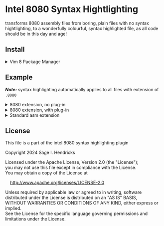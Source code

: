 # Intel 8080 Syntax Hightlighting

transforms 8080 assembly files from boring, plain files with no syntax hightlighting, to a wonderfully colourful, syntax highlighted file, as all code should be in this day and age!

## Install

<details>
  <summary>Vim 8 Package Manager</summary>

<br>

Install the plugin as a Vim 8 Package

`$` as user  
`#` as root  

```
$ mkdir -pv ~/.vim/pack/*/start/
$ cd ~/.vim/pack/*/start
$ git clone git@github.com:sage-etcher/vim-i8080-syntax.git

  or

$ git clone https://github.com/sage-etcher/vim-i8080-syntax.git
```

</details>


## Example

___Note:___ syntax highlighting automatically applies to all files with extension of `.8080`

<details>
  <summary>8080 extension, no plug-in</summary>

  <br>
  
  This is what 8080 pnemonic'ed code looks like without a custom syntax file.

  <img title="cpm-helloworld.8080 without plug-in" alt="Example of code without the plugin enabled" src="./images/no-syntax.png">

</details>
<details>
  <summary>8080 extension, with plug-in</summary>

  <br>
  
  However, if instead we use the supplied custom syntaxing files, we get a much more readable, pretty, and non-eyebleed display =D

  <img title="cpm-helloworld.8080 with plug-in" alt="Example of code with the plugin enabled" src="./images/with-the-plugin.png">

  Much better!

</details>
<details>
  <summary>Standard asm extension</summary>

  <br>
  
  Standard `asm` file extension also doesn't quite work, being the stock highlighting for it is based on a much more modern assembly pnemonic. Here's and example of what it looks like aswell!

  <img title="cpm-helloworld.asm without plug-in" alt="Example of code without the plugin enabled, as a dot asm file" src="./images/default-highlight.png">

</details>

## License

This file is a part of the intel 8080 syntax highlighting plugin  
 
Copyright 2024 Sage I. Hendricks  
 
Licensed under the Apache License, Version 2.0 (the "License");  
you may not use this file except in compliance with the License.  
You may obtain a copy of the License at  
 
&nbsp;&nbsp;&nbsp;&nbsp;<http://www.apache.org/licenses/LICENSE-2.0>  
 
Unless required by applicable law or agreed to in writing, software  
distributed under the License is distributed on an "AS IS" BASIS,  
WITHOUT WARRANTIES OR CONDITIONS OF ANY KIND, either express or implied.  
See the License for the specific language governing permissions and  
limitations under the License.  
 
